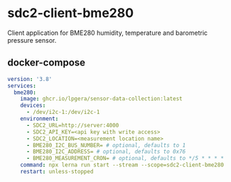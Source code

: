 # sdc2-client-bme280

Client application for BME280 humidity, temperature and barometric pressure sensor.

## docker-compose

```yaml
version: '3.8'
services:
  bme280:
    image: ghcr.io/lpgera/sensor-data-collection:latest
    devices:
      - /dev/i2c-1:/dev/i2c-1
    environment:
      - SDC2_URL=http://server:4000
      - SDC2_API_KEY=<api key with write access>
      - SDC2_LOCATION=<measurement location name>
      - BME280_I2C_BUS_NUMBER= # optional, defaults to 1
      - BME280_I2C_ADDRESS= # optional, defaults to 0x76
      - BME280_MEASUREMENT_CRON= # optional, defaults to */5 * * * *
    command: npx lerna run start --stream --scope=sdc2-client-bme280
    restart: unless-stopped
```
